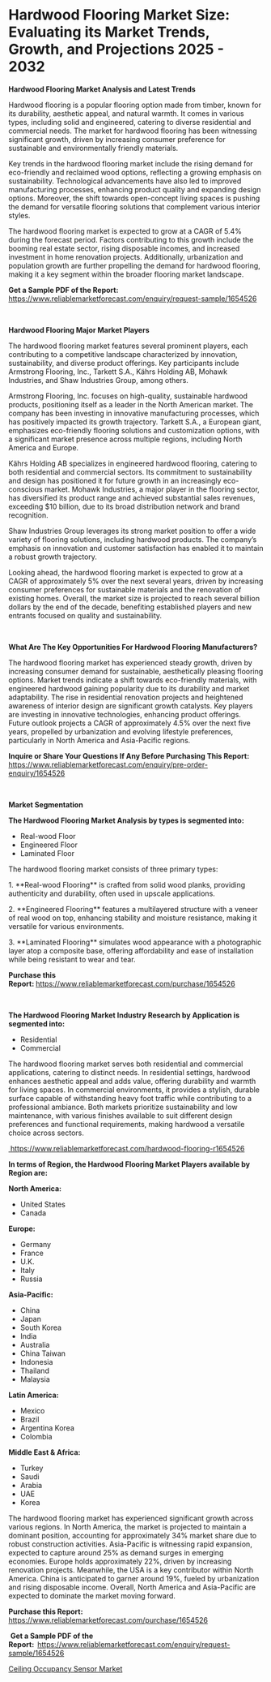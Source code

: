 <p><h1>Hardwood Flooring Market Size: Evaluating its Market Trends, Growth, and Projections 2025 - 2032</h1></p><p><strong>Hardwood Flooring Market Analysis and Latest Trends</strong></p>
<p><p>Hardwood flooring is a popular flooring option made from timber, known for its durability, aesthetic appeal, and natural warmth. It comes in various types, including solid and engineered, catering to diverse residential and commercial needs. The market for hardwood flooring has been witnessing significant growth, driven by increasing consumer preference for sustainable and environmentally friendly materials. </p><p>Key trends in the hardwood flooring market include the rising demand for eco-friendly and reclaimed wood options, reflecting a growing emphasis on sustainability. Technological advancements have also led to improved manufacturing processes, enhancing product quality and expanding design options. Moreover, the shift towards open-concept living spaces is pushing the demand for versatile flooring solutions that complement various interior styles.</p><p>The hardwood flooring market is expected to grow at a CAGR of 5.4% during the forecast period. Factors contributing to this growth include the booming real estate sector, rising disposable incomes, and increased investment in home renovation projects. Additionally, urbanization and population growth are further propelling the demand for hardwood flooring, making it a key segment within the broader flooring market landscape.</p></p>
<p><strong>Get a Sample PDF of the Report:&nbsp;</strong> <a href="https://www.reliablemarketforecast.com/enquiry/request-sample/1654526?utm_campaign=2260&utm_medium=2&utm_source=Github&utm_content=ia&utm_term=06022025&utm_id=hardwood-flooring">https://www.reliablemarketforecast.com/enquiry/request-sample/1654526</a></p>
<p>&nbsp;</p>
<p><strong>Hardwood Flooring Major Market Players</strong></p>
<p><p>The hardwood flooring market features several prominent players, each contributing to a competitive landscape characterized by innovation, sustainability, and diverse product offerings. Key participants include Armstrong Flooring, Inc., Tarkett S.A., Kährs Holding AB, Mohawk Industries, and Shaw Industries Group, among others.</p><p>Armstrong Flooring, Inc. focuses on high-quality, sustainable hardwood products, positioning itself as a leader in the North American market. The company has been investing in innovative manufacturing processes, which has positively impacted its growth trajectory. Tarkett S.A., a European giant, emphasizes eco-friendly flooring solutions and customization options, with a significant market presence across multiple regions, including North America and Europe.</p><p>Kährs Holding AB specializes in engineered hardwood flooring, catering to both residential and commercial sectors. Its commitment to sustainability and design has positioned it for future growth in an increasingly eco-conscious market. Mohawk Industries, a major player in the flooring sector, has diversified its product range and achieved substantial sales revenues, exceeding $10 billion, due to its broad distribution network and brand recognition.</p><p>Shaw Industries Group leverages its strong market position to offer a wide variety of flooring solutions, including hardwood products. The company’s emphasis on innovation and customer satisfaction has enabled it to maintain a robust growth trajectory.</p><p>Looking ahead, the hardwood flooring market is expected to grow at a CAGR of approximately 5% over the next several years, driven by increasing consumer preferences for sustainable materials and the renovation of existing homes. Overall, the market size is projected to reach several billion dollars by the end of the decade, benefiting established players and new entrants focused on quality and sustainability.</p></p>
<p>&nbsp;</p>
<p><strong>What Are The Key Opportunities For Hardwood Flooring Manufacturers?</strong></p>
<p><p>The hardwood flooring market has experienced steady growth, driven by increasing consumer demand for sustainable, aesthetically pleasing flooring options. Market trends indicate a shift towards eco-friendly materials, with engineered hardwood gaining popularity due to its durability and market adaptability. The rise in residential renovation projects and heightened awareness of interior design are significant growth catalysts. Key players are investing in innovative technologies, enhancing product offerings. Future outlook projects a CAGR of approximately 4.5% over the next five years, propelled by urbanization and evolving lifestyle preferences, particularly in North America and Asia-Pacific regions.</p></p>
<p><strong>Inquire or Share Your Questions If Any Before Purchasing This Report:</strong> <a href="https://www.reliablemarketforecast.com/enquiry/pre-order-enquiry/1654526?utm_campaign=2260&utm_medium=2&utm_source=Github&utm_content=ia&utm_term=06022025&utm_id=hardwood-flooring">https://www.reliablemarketforecast.com/enquiry/pre-order-enquiry/1654526</a></p>
<p>&nbsp;</p>
<p><strong>Market Segmentation</strong></p>
<p><strong>The Hardwood Flooring Market Analysis by types is segmented into:</strong></p>
<p><ul><li>Real-wood Floor</li><li>Engineered Floor</li><li>Laminated Floor</li></ul></p>
<p><p>The hardwood flooring market consists of three primary types: </p><p>1. **Real-wood Flooring** is crafted from solid wood planks, providing authenticity and durability, often used in upscale applications. </p><p>2. **Engineered Flooring** features a multilayered structure with a veneer of real wood on top, enhancing stability and moisture resistance, making it versatile for various environments. </p><p>3. **Laminated Flooring** simulates wood appearance with a photographic layer atop a composite base, offering affordability and ease of installation while being resistant to wear and tear.</p></p>
<p><strong>Purchase this Report:&nbsp;</strong><a href="https://www.reliablemarketforecast.com/purchase/1654526?utm_campaign=2260&utm_medium=2&utm_source=Github&utm_content=ia&utm_term=06022025&utm_id=hardwood-flooring">https://www.reliablemarketforecast.com/purchase/1654526</a></p>
<p>&nbsp;</p>
<p><strong>The Hardwood Flooring Market Industry Research by Application is segmented into:</strong></p>
<p><ul><li>Residential</li><li>Commercial</li></ul></p>
<p><p>The hardwood flooring market serves both residential and commercial applications, catering to distinct needs. In residential settings, hardwood enhances aesthetic appeal and adds value, offering durability and warmth for living spaces. In commercial environments, it provides a stylish, durable surface capable of withstanding heavy foot traffic while contributing to a professional ambiance. Both markets prioritize sustainability and low maintenance, with various finishes available to suit different design preferences and functional requirements, making hardwood a versatile choice across sectors.</p></p>
<p><a href="https://www.reliablemarketforecast.com/hardwood-flooring-r1654526?utm_campaign=2260&utm_medium=2&utm_source=Github&utm_content=ia&utm_term=06022025&utm_id=hardwood-flooring">&nbsp;https://www.reliablemarketforecast.com/hardwood-flooring-r1654526</a></p>
<p><strong>In terms of Region, the Hardwood Flooring Market Players available by Region are:</strong></p>
<p>
    <p> <strong> North America: </strong>
        <ul>
            <li>United States</li>
            <li>Canada</li>
        </ul>
        </p> 
    <p> <strong> Europe: </strong>
        <ul>
            <li>Germany</li>
            <li>France</li>
            <li>U.K.</li>
            <li>Italy</li>
            <li>Russia</li>
        </ul>
        </p> 
    <p> <strong> Asia-Pacific: </strong>
        <ul>
            <li>China</li>
            <li>Japan</li>
            <li>South Korea</li>
            <li>India</li>
            <li>Australia</li>
            <li>China Taiwan</li>
            <li>Indonesia</li>
            <li>Thailand</li>
            <li>Malaysia</li>
        </ul>
        </p> 
    <p> <strong> Latin America: </strong>
        <ul>
            <li>Mexico</li>
            <li>Brazil</li>
            <li>Argentina Korea</li>
            <li>Colombia</li>
        </ul>
        </p> 
    <p> <strong> Middle East & Africa: </strong>
        <ul>
            <li>Turkey</li>
            <li>Saudi</li>
            <li>Arabia</li>
            <li>UAE</li>
            <li>Korea</li>
        </ul>
    </p>
    </p>
<p><p>The hardwood flooring market has experienced significant growth across various regions. In North America, the market is projected to maintain a dominant position, accounting for approximately 34% market share due to robust construction activities. Asia-Pacific is witnessing rapid expansion, expected to capture around 25% as demand surges in emerging economies. Europe holds approximately 22%, driven by increasing renovation projects. Meanwhile, the USA is a key contributor within North America. China is anticipated to garner around 19%, fueled by urbanization and rising disposable income. Overall, North America and Asia-Pacific are expected to dominate the market moving forward.</p></p>
<p><strong>Purchase this Report: </strong><a href="https://www.reliablemarketforecast.com/purchase/1654526?utm_campaign=2260&utm_medium=2&utm_source=Github&utm_content=ia&utm_term=06022025&utm_id=hardwood-flooring">https://www.reliablemarketforecast.com/purchase/1654526</a></p>
<p>&nbsp;<strong>Get a Sample PDF of the Report:&nbsp;&nbsp;</strong><a href="https://www.reliablemarketforecast.com/enquiry/request-sample/1654526?utm_campaign=2260&utm_medium=2&utm_source=Github&utm_content=ia&utm_term=06022025&utm_id=hardwood-flooring">https://www.reliablemarketforecast.com/enquiry/request-sample/1654526</a></p>
<p><strong></strong></p>
<p><p><a href="https://github.com/bornergabrielle89/Market-Research-Report-List-1/blob/main/ceiling-occupancy-sensor-market.md?utm_campaign=2260&utm_medium=2&utm_source=Github&utm_content=ia&utm_term=06022025&utm_id=hardwood-flooring">Ceiling Occupancy Sensor Market</a></p></p>
